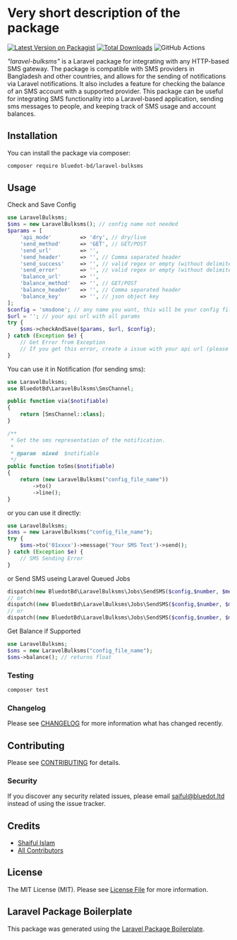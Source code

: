 # Very short description of the package

[![Latest Version on Packagist](https://img.shields.io/packagist/v/bluedot-bd/laravel-bulksms.svg?style=flat-square)](https://packagist.org/packages/bluedot-bd/laravel-bulksms)
[![Total Downloads](https://img.shields.io/packagist/dt/bluedot-bd/laravel-bulksms.svg?style=flat-square)](https://packagist.org/packages/bluedot-bd/laravel-bulksms)
![GitHub Actions](https://github.com/bluedot-bd/laravel-bulksms/actions/workflows/main.yml/badge.svg)

*"laravel-bulksms"* is a Laravel package for integrating with any HTTP-based SMS gateway. The package is compatible with SMS providers in Bangladesh and other countries, and allows for the sending of notifications via Laravel notifications. It also includes a feature for checking the balance of an SMS account with a supported provider. This package can be useful for integrating SMS functionality into a Laravel-based application, sending sms messages to people, and keeping track of SMS usage and account balances.

## Installation

You can install the package via composer:

```bash
composer require bluedot-bd/laravel-bulksms
```

## Usage

Check and Save Config
```php
use LaravelBulksms;
$sms = new LaravelBulksms(); // config name not needed
$params = [
    'api_mode'         => 'dry', // dry/live
    'send_method'      => 'GET', // GET/POST
    'send_url'         => '',
    'send_header'      => '', // Comma separated header
    'send_success'     => '', // valid regex or empty (without delimiter)
    'send_error'       => '', // valid regex or empty (without delimiter)
    'balance_url'      => '',
    'balance_method'   => '', // GET/POST
    'balance_header'   => '', // Comma separated header
    'balance_key'      => '', // json object key
];
$config = 'smsdone'; // any name you want, this will be your config file name
$url = ''; // your api url with all params
try {
    $sms->checkAndSave($params, $url, $config);
} catch (Exception $e) {
    // Get Error from Exception
    // If you get this error, create a issue with your api url (please remove any api key or password)
}

```

You can use it in Notification (for sending sms):
```php
use LaravelBulksms;
use BluedotBd\LaravelBulksms\SmsChannel;

public function via($notifiable)
{
    return [SmsChannel::class];
}

/**
 * Get the sms representation of the notification.
 *
 * @param  mixed  $notifiable
 */
public function toSms($notifiable)
{
    return (new LaravelBulksms("config_file_name"))
        ->to()
        ->line();
}
```

or you can use it directly:
```php
use LaravelBulksms;
$sms = new LaravelBulksms("config_file_name");
try {
    $sms->to('01xxxx')->message('Your SMS Text')->send();   
} catch (Exception $e) {
    // SMS Sending Error
}
```

or Send SMS useing Laravel Queued Jobs
```php
dispatch(new BluedotBd\LaravelBulksms\Jobs\SendSMS($config,$number, $message));
// or
dispatch((new BluedotBd\LaravelBulksms\Jobs\SendSMS($config,$number, $message))->onQueue('high'));
// or
dispatch((new BluedotBd\LaravelBulksms\Jobs\SendSMS($config,$number, $message))->delay(60));
```

Get Balance if Supported
```php
use LaravelBulksms;
$sms = new LaravelBulksms("config_file_name");
$sms->balance(); // returns float
```



### Testing

```bash
composer test
```

### Changelog

Please see [CHANGELOG](CHANGELOG.md) for more information what has changed recently.

## Contributing

Please see [CONTRIBUTING](CONTRIBUTING.md) for details.

### Security

If you discover any security related issues, please email saiful@bluedot.ltd instead of using the issue tracker.

## Credits

-   [Shaiful Islam](https://github.com/bluedot-bd)
-   [All Contributors](../../contributors)

## License

The MIT License (MIT). Please see [License File](LICENSE.md) for more information.

## Laravel Package Boilerplate

This package was generated using the [Laravel Package Boilerplate](https://laravelpackageboilerplate.com).
